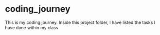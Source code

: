 # coding_journey
This is my coding journey. Inside this project folder, I have listed the tasks I have done within my class
